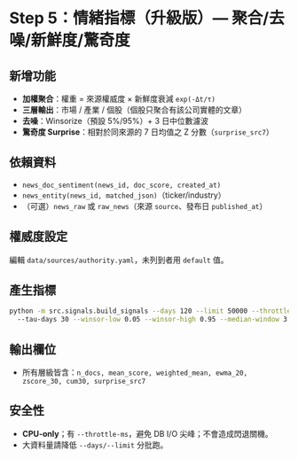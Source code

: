 # Step 5：情緒指標（升級版）— 聚合/去噪/新鮮度/驚奇度

## 新增功能
- **加權聚合**：權重 = 來源權威度 × 新鮮度衰減 `exp(-Δt/τ)`
- **三層輸出**：市場 / 產業 / 個股（個股只聚合有該公司實體的文章）
- **去噪**：Winsorize（預設 5%/95%）+ 3 日中位數濾波
- **驚奇度 Surprise**：相對於同來源的 7 日均值之 Z 分數（`surprise_src7`）

## 依賴資料
- `news_doc_sentiment(news_id, doc_score, created_at)`
- `news_entity(news_id, matched_json)`（ticker/industry）
- （可選）`news_raw` 或 `raw_news`（來源 `source`、發布日 `published_at`）

## 權威度設定
編輯 `data/sources/authority.yaml`，未列到者用 `default` 值。

## 產生指標
```bash
python -m src.signals.build_signals --days 120 --limit 50000 --throttle-ms 5 \\
  --tau-days 30 --winsor-low 0.05 --winsor-high 0.95 --median-window 3 --nan-policy null
```

## 輸出欄位
- 所有層級皆含：`n_docs, mean_score, weighted_mean, ewma_20, zscore_30, cum30, surprise_src7`

## 安全性
- **CPU-only**；有 `--throttle-ms`，避免 DB I/O 尖峰；不會造成閃退關機。
- 大資料量請降低 `--days/--limit` 分批跑。

